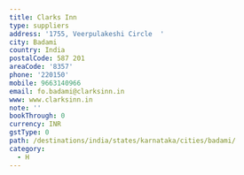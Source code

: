 ```yaml
---
title: Clarks Inn
type: suppliers
address: '1755, Veerpulakeshi Circle  '
city: Badami
country: India
postalCode: 587 201
areaCode: '8357'
phone: '220150'
mobile: 9663140966
email: fo.badami@clarksinn.in
www: www.clarksinn.in
note: ''
bookThrough: 0
currency: INR
gstType: 0
path: /destinations/india/states/karnataka/cities/badami/
category:
  - H
---
```


